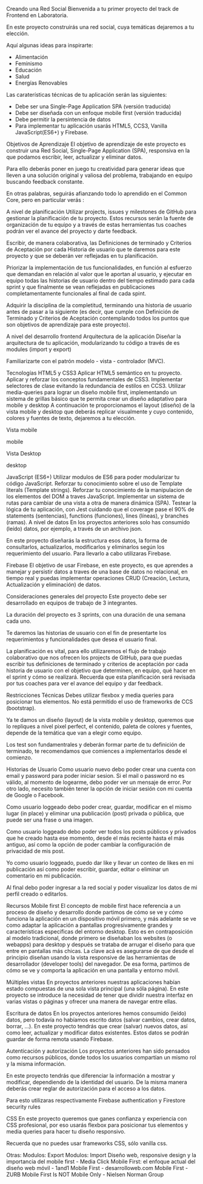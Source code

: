 Creando una Red Social
Bienvenida a tu primer proyecto del track de Frontend en Laboratoria.

En este proyecto construirás una red social, cuya temáticas dejaremos a tu elección.

Aquí algunas ideas para inspirarte:

* Alimentación
* Feminismo
* Educación
* Salud
* Energías Renovables

Las caraterísticas técnicas de tu aplicación serán las siguientes:

* Debe ser una Single-Page Application SPA (versión traducida)
* Debe ser diseñada con un enfoque mobile first (versión traducida)
* Debe permitir la persintencia de datos
* Para implementar tu aplicación usarás HTML5, CCS3, Vanilla JavaScript(ES6+) y Firebase.

Objetivos de Aprendizaje
El objetivo de aprendizaje de este proyecto es construir una Red Social, Single-Page Application (SPA), responsiva en la que podamos escribir, leer, actualizar y eliminar datos.

Para ello deberás poner en juego tu creatividad para generar ideas que lleven a una solución original y valiosa del problema, trabajando en equipo buscando feedback constante.

En otras palabras, seguirás afianzando todo lo aprendido en el Common Core, pero en particular verás :

A nivel de planificación
Utilizar projects, issues y milestones de GitHub para gestionar la planificación de tu proyecto. Estos recursos serán la fuente de organización de tu equipo y a través de estas herramientas tus coaches podrán ver el avance del proyecto y darte feedback.

Escribir, de manera colaborativa, las Definiciones de terminado y Criterios de Aceptación por cada Historia de usuario que te daremos para este proyecto y que se deberán ver reflejadas en tu planificación.

Priorizar la implementación de tus funcionalidades, en función al esfuerzo que demandan en relación al valor que le aportan al usuario, y ejecutar en equipo todas las historias de usuario dentro del tiempo estimado para cada sprint y que finalmente se vean reflejadas en publicaciones completamentamente funcionales al final de cada spint.

Adquirir la disciplina de la completitud, terminando una historia de usuario antes de pasar a la siguiente (es decir, que cumple con Definición de Terminado y Criterios de Aceptación contemplando todos los puntos que son objetivos de aprendizaje para este proyecto).

A nivel del desarrollo frontend
Arquitectura de la aplicación
Diseñar la arquitectura de tu aplicación, modularizando tu código a través de es modules (import y export)

Familiarizarte con el patrón modelo - vista - controlador (MVC).

Tecnologías HTML5 y CSS3
Aplicar HTML5 semántico en tu proyecto.
Aplicar y reforzar los conceptos fundamentales de CSS3.
Implementar selectores de clase evitando la redundancia de estilos en CCS3.
Utilizar media-queries para lograr un diseño mobile first, implementando un sistema de grillas básico que te permita crear un diseño adaptativo para mobile y desktop
A continuación te proporcionamos el layout (diseño) de la vista mobile y desktop que deberás replicar visualmente y cuyo contenido, colores y fuentes de texto, dejaremos a tu elección.

Vista mobile

mobile

Vista Desktop

desktop

JavaScript (ES6+)
Utilizar modulos de ES6 para poder modularizar tu código JavaScript.
Reforzar tu conocimiento sobre el uso de Template literals (Template strings).
Reforzar tu conocimiento de la manipulacion de los elementos del DOM a traves JavaScript.
Implementar un sistema de rutas para cambiar de una vista a otra de manera dinámica (SPA).
Testear la lógica de tu aplicación, con Jest cuidando que el coverage pase el 90% de statements (sentencias), functions (funciones), lines (líneas), y branches (ramas).
A nivel de datos
En los proyectos anteriores solo has consumido (leído) datos, por ejemplo, a través de un archivo json.

En este proyecto diseñarás la estructura esos datos, la forma de consultarlos, actualizarlos, modificarlos y eliminarlos según los requerimiento del usuario. Para llevarlo a cabo utilizaras Firebase.

Firebase
El objetivo de usar Firebase, en este proyecto, es que aprendes a manejar y persistir datos a traves de una base de datos no relacional, en tiempo real y puedas implementar operaciones CRUD (Creación, Lectura, Actualización y eliminación) de datos.

Consideraciones generales del proyecto
Este proyecto debe ser desarrollado en equipos de trabajo de 3 integrantes.

La duración del proyecto es 3 sprints, con una duración de una semana cada uno.

Te daremos las historias de usuario con el fin de presentarte los requerimientos y funcionalidades que desea el usuario final.

La planificación es vital, para ello utilizaremos el flujo de trabajo colaborativo que nos ofrecen los projects de GitHub, para que puedas escribir tus definiciones de terminado y criterios de aceptación por cada historia de usuario con el objetivo que determinen, en equipo, qué hacer en el sprint y cómo se realizará. Recuerda que esta planificación será revisada por tus coaches para ver el avance del equipo y dar feedback.

Restricciones Técnicas
Debes utilizar flexbox y media queries para posicionar tus elementos. No está permitido el uso de frameworks de CCS (bootstrap).

Ya te damos un diseño (layout) de la vista mobile y desktop, queremos que lo repliques a nivel pixel perfect, el contenido, paleta de colores y fuentes, depende de la temática que van a elegir como equipo.

Los test son fundamentrales y deberán formar parte de tu definición de terminado, te recomendamos que comiences a implementarlos desde el comienzo.

Historias de Usuario
Como usuario nuevo debo poder crear una cuenta con email y password para poder iniciar sesion. Si el mail o password no es válido, al momento de logearme, debo poder ver un mensaje de error. Por otro lado, necesito también tener la opción de iniciar sesión con mi cuenta de Google o Facebook.

Como usuario loggeado debo poder crear, guardar, modificar en el mismo lugar (in place) y eliminar una publicación (post) privada o pública, que puede ser una frase o una imagen.

Como usuario loggeado debo poder ver todos los posts públicos y privados que he creado hasta ese momento, desde el más reciente hasta el más antiguo, así como la opción de poder cambiar la configuración de privacidad de mis post.

Yo como usuario loggeado, puedo dar like y llevar un conteo de likes en mi publicación así como poder escribir, guardar, editar o eliminar un comentario en mi publicación.

Al final debo poder ingresar a la red social y poder visualizar los datos de mi perfil creado o editarlos.

Recursos
Mobile first
El concepto de mobile first hace referencia a un proceso de diseño y desarrollo donde partimos de cómo se ve y cómo funciona la aplicación en un dispositivo móvil primero, y más adelante se ve como adaptar la aplicación a pantallas progresivamente grandes y características específicas del entorno desktop. Esto es en contraposición al modelo tradicional, donde primero se diseñaban los websites (o webapps) para desktop y después se trataba de arrugar el diseño para que entre en pantallas más chicas. La clave acá es asegurarse de que desde el principio diseñan usando la vista responsive de las herramientas de desarrollador (developer tools) del navegador. De esa forma, partimos de cómo se ve y comporta la aplicación en una pantalla y entorno móvil.

Múltiples vistas
En proyectos anteriores nuestras aplicaciones habían estado compuestas de una sola vista principal (una sóla página). En este proyecto se introduce la necesidad de tener que dividir nuestra interfaz en varias vistas o páginas y ofrecer una manera de navegar entre ellas.

Escritura de datos
En los proyectos anteriores hemos consumido (leído) datos, pero todavía no habíamos escrito datos (salvar cambios, crear datos, borrar, ...). En este proyecto tendrás que crear (salvar) nuevos datos, así como leer, actualizar y modificar datos existentes. Estos datos se podrán guardar de forma remota usando Firebase.

Autenticación y autorización
Los proyectos anteriores han sido pensados como recursos públicos, donde todos los usuarios compartían un mismo rol y la misma información.

En este proyecto tendrás que diferenciar la información a mostrar y modificar, dependiendo de la identidad del usuario. De la misma manera deberás crear reglar de autorización para el acceso a los datos.

Para esto utilizaras respectivamente Firebase authentication y Firestore security rules

CSS
En este proyecto queremos que ganes confianza y experiencia con CSS profesional, por eso usarás flexbox para posicionar tus elementos y media queries para hacer tu diseño responsivo.

Recuerda que no puedes usar frameworks CSS, sólo vanilla css.

Otras:
Modulos: Export
Modulos: Import
Diseño web, responsive design y la importancia del mobile first - Media Click
Mobile First: el enfoque actual del diseño web móvil - 1and1
Mobile First - desarrolloweb.com
Mobile First - ZURB
Mobile First Is NOT Mobile Only - Nielsen Norman Group
